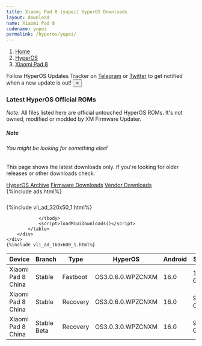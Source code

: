```yaml
---
title: Xiaomi Pad 8 (yupei) HyperOS Downloads
layout: download
name: Xiaomi Pad 8
codename: yupei
permalink: /hyperos/yupei/
---
```

<nav aria-label="breadcrumb">
    <ol class="breadcrumb">
        <li class="breadcrumb-item"><a href="/">Home</a></li>
        <li class="breadcrumb-item"><a href="/hyperos/">HyperOS</a></li>
        <li class="breadcrumb-item active" aria-current="page"><a href="/hyperos/yupei/">Xiaomi Pad 8</a></li>
    </ol>
</nav>
<div class="alert alert-primary alert-dismissible fade show" role="alert">
    Follow HyperOS Updates Tracker on <a href="https://t.me/MIUIUpdatesTracker" class="alert-link">Telegram</a>
     or <a href="https://twitter.com/MiFwUpdater" class="alert-link">Twitter</a> to get notified when a new update is out!
    <button type="button" class="close" data-dismiss="alert" aria-label="Close">
        <span aria-hidden="true">&times;</span>
    </button>
</div>

### Latest HyperOS Official ROMs
*Note*: All files listed here are official untouched HyperOS ROMs. It's not owned, modified or modded by XM Firmware Updater.
<div class="card">
  <div class="card-body">
    <h5 class="card-title">Note</h5>
    <h6 class="card-subtitle mb-2 text-muted">You might be looking for something else!</h6>
    <p class="card-text">This page shows the latest downloads only.
     If you're looking for older releases or other downloads check:</p>
    <a href="/archive/hyperos/yupei/" class="card-link">HyperOS Archive</a>
    <a href="/firmware/yupei/" class="card-link">Firmware Downloads</a>
    <a href="/vendor/yupei/" class="card-link">Vendor Downloads</a>
  </div>
</div>
{%include ads.html%}
<div class="row justify-content-center">
    <div class="col-10">
        <div class="table-responsive-md" style="margin-top: 25px;">
            {%include vli_ad_320x50_1.html%}
            <table id="miui" class="display dt-responsive nowrap compact table table-striped table-hover table-sm">
                <thead class="thead-dark">
                    <tr>
                        <th data-ref="device">Device</th>
                        <th data-ref="branch">Branch</th>
                        <th data-ref="type">Type</th>
                        <th data-ref="miui">HyperOS</th>
                        <th data-ref="android">Android</th>
                        <th data-ref="size">Size</th>
                        <th data-ref="size">Date</th>
                        <th data-ref="link">Link</th>
                    </tr>
                </thead>
                <tbody>
                <tr><td>Xiaomi Pad 8 China</td><td>Stable</td><td>Fastboot</td><td>OS3.0.6.0.WPZCNXM</td><td>16.0</td><td>11.1 GB</td><td>2025-10-02</td><td><a href="/hyperos/yupei/stable/OS3.0.6.0.WPZCNXM/">Download</a></td></tr>
<tr><td>Xiaomi Pad 8 China</td><td>Stable</td><td>Recovery</td><td>OS3.0.6.0.WPZCNXM</td><td>16.0</td><td>9.4 GB</td><td>2025-10-09</td><td><a href="/hyperos/yupei/stable/OS3.0.6.0.WPZCNXM/">Download</a></td></tr>
<tr><td>Xiaomi Pad 8 China</td><td>Stable Beta</td><td>Recovery</td><td>OS3.0.3.0.WPZCNXM</td><td>16.0</td><td>9.3 GB</td><td>2025-09-25</td><td><a href="/hyperos/yupei/stable beta/OS3.0.3.0.WPZCNXM/">Download</a></td></tr>

                </tbody>
                <script>loadMiuiDownloads()</script>
            </table>
        </div>
    </div>
    {%include vli_ad_160x600_1.html%}
</div>
